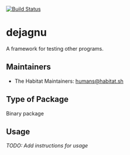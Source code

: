 [![Build Status](https://dev.azure.com/chefcorp-partnerengineering/Chef%20Base%20Plans/_apis/build/status/chef-base-plans.dejagnu?branchName=master)](https://dev.azure.com/chefcorp-partnerengineering/Chef%20Base%20Plans/_build/latest?definitionId=69&branchName=master)

# dejagnu

A framework for testing other programs.

## Maintainers

* The Habitat Maintainers: <humans@habitat.sh>

## Type of Package

Binary package

## Usage

*TODO: Add instructions for usage*

